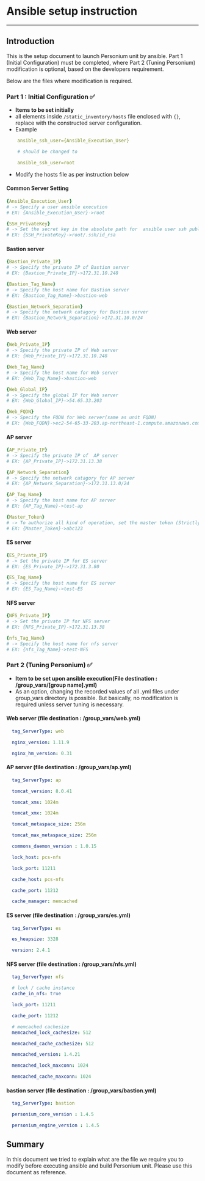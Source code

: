 # Ansible setup instruction

-------------------------------------------------

## Introduction

This is the setup document to launch Personium unit by ansible. Part 1 (Initial Configuration) must be completed, where Part 2 (Tuning Personium) modification is optional, based on the developers requirement.

Below are the files where modification is required.


### Part 1 : Initial Configuration :white_check_mark:

* **Items to be set initially**
* all elements inside `/static_inventory/hosts` file enclosed with `{}`, replace with the constructed server configuration.
* Example

```yaml
    ansible_ssh_user={Ansible_Execution_User}

    # should be changed to

    ansible_ssh_user=root
```

* Modify the hosts file as per instruction below

#### Common Server Setting

```yaml
{Ansible_Execution_User}
# -> Specify a user ansible execution
# EX: {Ansible_Execution_User}->root

{SSH_PrivateKey}
# -> Set the secret key in the absolute path for  ansible user ssh public key authentication
# EX: {SSH_PrivateKey}->root/.ssh/id_rsa
```

#### Bastion server

```yaml
{Bastion_Private_IP}
# -> Specify the private IP of Bastion server
# EX: {Bastion_Private_IP}->172.31.10.248

{Bastion_Tag_Name}
# -> Specify the host name for Bastion server
# EX: {Bastion_Tag_Name}->bastion-web

{Bastion_Network_Separation}
# -> Specify the network catagory for Bastion server
# EX: {Bastion_Network_Separation}->172.31.10.0/24
```

#### Web server

```yaml
{Web_Private_IP}
# -> Specify the private IP of Web server
# EX: {Web_Private_IP}->172.31.10.248

{Web_Tag_Name}
# -> Specify the host name for Web server
# EX: {Web_Tag_Name}->bastion-web

{Web_Global_IP}
# -> Specify the global IP for Web server
# EX: {Web_Global_IP}->54.65.33.203

{Web_FQDN}
# -> Specify the FQDN for Web server(same as unit FQDN)
# EX: {Web_FQDN}->ec2-54-65-33-203.ap-northeast-1.compute.amazonaws.com
```

#### AP server

```yaml
{AP_Private_IP}
# -> Specify the private IP of  AP server
# EX: {AP_Private_IP}->172.31.13.38

{AP_Network_Separation}
# -> Specify the network catagory for AP server
# EX: {AP_Network_Separation}->172.31.13.0/24

{AP_Tag_Name}
# -> Specify the host name for AP server
# EX: {AP_Tag_Name}->test-ap

{Master_Token}
# -> To authorize all kind of operation, set the master token (Strictly managed)
# EX: {Master_Token}->abc123
```

#### ES server

```yaml
{ES_Private_IP}
# -> Set the private IP for ES server
# EX: {ES_Private_IP}->172.31.3.80

{ES_Tag_Name}
# -> Specify the host name for ES server
# EX: {ES_Tag_Name}->test-ES
```

#### NFS server

```yaml
{NFS_Private_IP}
# -> Set the private IP for NFS server
# EX: {NFS_Private_IP}->172.31.13.38

{nfs_Tag_Name}
# -> Specify the host name for nfs server
# EX: {nfs_Tag_Name}->test-NFS
```

### Part 2 (Tuning Personium) :white_check_mark:

* **Item to be set upon ansible execution(File destination : /group_vars/[group name].yml)**
* As an option, changing the recorded values of all .yml files under group_vars directory is possible. But basically, no modification is required unless server tuning is necessary.

#### Web server (file destination : /group_vars/web.yml)

```yaml
  tag_ServerType: web

  nginx_version: 1.11.9

  nginx_hm_version: 0.31
```

#### AP server (file destination : /group_vars/ap.yml)

```yaml
  tag_ServerType: ap

  tomcat_version: 8.0.41

  tomcat_xms: 1024m

  tomcat_xmx: 1024m

  tomcat_metaspace_size: 256m

  tomcat_max_metaspace_size: 256m

  commons_daemon_version : 1.0.15

  lock_host: pcs-nfs

  lock_port: 11211

  cache_host: pcs-nfs

  cache_port: 11212

  cache_manager: memcached
```

#### ES server (file destination : /group_vars/es.yml)

```yaml
  tag_ServerType: es

  es_heapsize: 3328

  version: 2.4.1
```

#### NFS server (file destination : /group_vars/nfs.yml)

```yaml
  tag_ServerType: nfs

  # lock / cache instance
  cache_in_nfs: true

  lock_port: 11211

  cache_port: 11212

  # memcached cachesize
  memcached_lock_cachesize: 512

  memcached_cache_cachesize: 512

  memcached_version: 1.4.21

  memcached_lock_maxconn: 1024

  memcached_cache_maxconn: 1024
```

#### bastion server (file destination : /group_vars/bastion.yml)

```yaml
  tag_ServerType: bastion

  personium_core_version : 1.4.5

  personium_engine_version : 1.4.5

```

## Summary

In this document we tried to explain what are the file we require you to modify before executing ansible and build Personium unit. Please use this document as reference.
